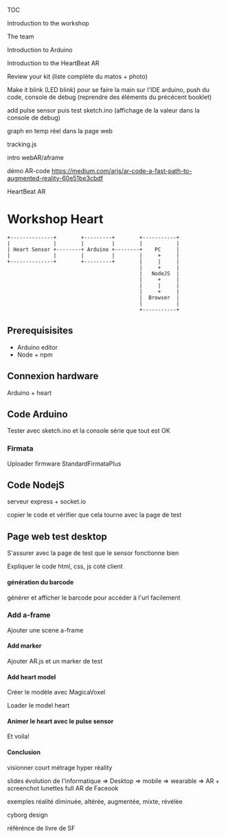 TOC

Introduction to the workshop 

The team

Introduction to Arduino

Introduction to the HeartBeat AR

Review your kit (liste complète du matos + photo) 

Make it blink (LED blink) pour se faire la main sur l'IDE arduino, push du code, console de debug (reprendre des éléments du précécent booklet) 

add pulse sensor puis test sketch.ino (affichage de la valeur dans la console de debug) 

graph en temp réel dans la page web 

tracking.js 

intro webAR/aframe

 démo AR-code https://medium.com/arjs/ar-code-a-fast-path-to-augmented-reality-60e51be3cbdf

HeartBeat AR




# Workshop Heart

```
+--------------+        +---------+        +-----------+
|              |        |         |        |           |
| Heart Sensor +--------+ Arduino +--------+    PC     |
|              |        |         |        |     +     |
+--------------+        +---------+        |     |     |
                                           |     +     |
                                           |   NodeJS  |
                                           |     +     |
                                           |     |     |
                                           |     +     |
                                           |  Browser  |
                                           |           |
                                           +-----------+
```

## Prerequisisites

 - Arduino editor
 - Node + npm

## Connexion hardware

Arduino + heart

## Code Arduino

Tester avec sketch.ino et la console série que tout est OK

### Firmata

Uploader firmware StandardFirmataPlus

## Code NodejS

serveur express + socket.io

copier le code et vérifier que cela tourne avec la page de test

## Page web test desktop

S'assurer avec la page de test que le sensor fonctionne bien

Expliquer le code html, css, js coté client

#### génération du barcode

générer et afficher le barcode pour accéder à l'url facilement

### Add a-frame

Ajouter une scene a-frame

#### Add marker

Ajouter AR.js et un marker de test

#### Add heart model

Créer le modèle avec MagicaVoxel

Loader le model heart

#### Animer le heart avec le pulse sensor

Et voila!


#### Conclusion 

visionner court métrage hyper réality 

slides évolution de l'informatique => Desktop =>  mobile => wearable => AR + screenchot lunettes full AR de Faceook 

exemples réalité diminuée, altérée, augmentée, mixte, révélée 

cyborg design 

référénce de livre de SF 
 
